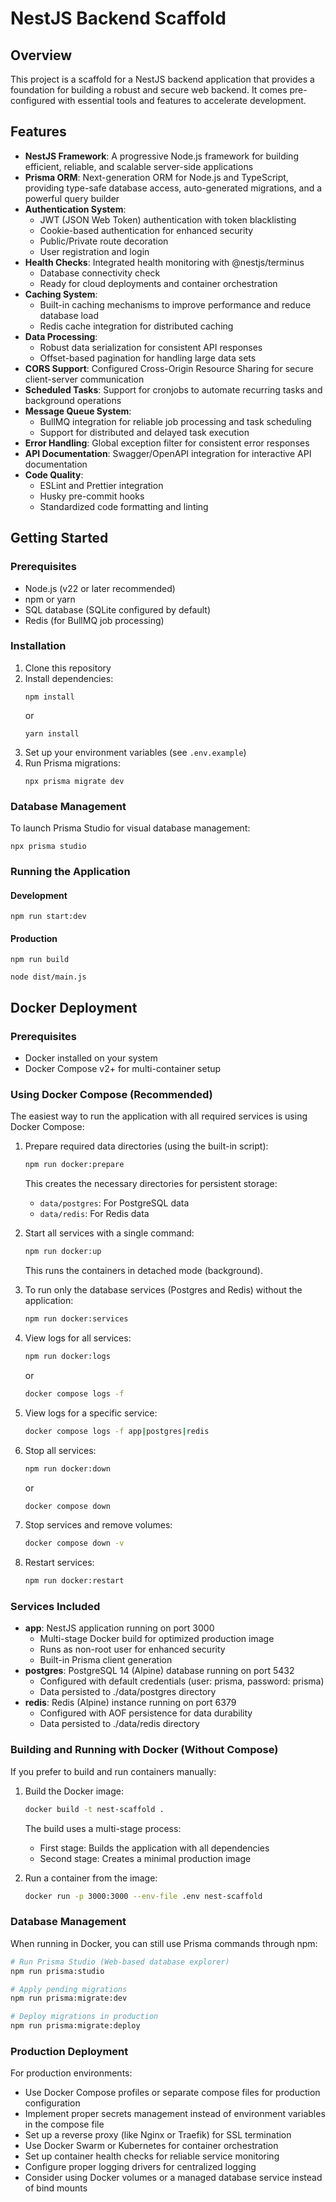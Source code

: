 # NestJS Backend Scaffold

## Overview

This project is a scaffold for a NestJS backend application that provides a foundation for building a robust and secure web backend. It comes pre-configured with essential tools and features to accelerate development.

## Features

- **NestJS Framework**: A progressive Node.js framework for building efficient, reliable, and scalable server-side applications
- **Prisma ORM**: Next-generation ORM for Node.js and TypeScript, providing type-safe database access, auto-generated migrations, and a powerful query builder
- **Authentication System**:
  - JWT (JSON Web Token) authentication with token blacklisting
  - Cookie-based authentication for enhanced security
  - Public/Private route decoration
  - User registration and login
- **Health Checks**: Integrated health monitoring with @nestjs/terminus
  - Database connectivity check
  - Ready for cloud deployments and container orchestration
- **Caching System**:
  - Built-in caching mechanisms to improve performance and reduce database load
  - Redis cache integration for distributed caching
- **Data Processing**:
  - Robust data serialization for consistent API responses
  - Offset-based pagination for handling large data sets
- **CORS Support**: Configured Cross-Origin Resource Sharing for secure client-server communication
- **Scheduled Tasks**: Support for cronjobs to automate recurring tasks and background operations
- **Message Queue System**:
  - BullMQ integration for reliable job processing and task scheduling
  - Support for distributed and delayed task execution
- **Error Handling**: Global exception filter for consistent error responses
- **API Documentation**: Swagger/OpenAPI integration for interactive API documentation
- **Code Quality**:
  - ESLint and Prettier integration
  - Husky pre-commit hooks
  - Standardized code formatting and linting

## Getting Started

### Prerequisites

- Node.js (v22 or later recommended)
- npm or yarn
- SQL database (SQLite configured by default)
- Redis (for BullMQ job processing)

### Installation

1. Clone this repository
2. Install dependencies:
   ```
   npm install
   ```
   or
   ```
   yarn install
   ```
3. Set up your environment variables (see `.env.example`)
4. Run Prisma migrations:
   ```
   npx prisma migrate dev
   ```

### Database Management

To launch Prisma Studio for visual database management:

```
npx prisma studio
```

### Running the Application

#### Development

```
npm run start:dev
```

#### Production

```
npm run build

node dist/main.js
```

## Docker Deployment

### Prerequisites

- Docker installed on your system
- Docker Compose v2+ for multi-container setup

### Using Docker Compose (Recommended)

The easiest way to run the application with all required services is using Docker Compose:

1. Prepare required data directories (using the built-in script):

   ```bash
   npm run docker:prepare
   ```

   This creates the necessary directories for persistent storage:

   - `data/postgres`: For PostgreSQL data
   - `data/redis`: For Redis data

2. Start all services with a single command:

   ```bash
   npm run docker:up
   ```

   This runs the containers in detached mode (background).

3. To run only the database services (Postgres and Redis) without the application:

   ```bash
   npm run docker:services
   ```

4. View logs for all services:

   ```bash
   npm run docker:logs
   ```

   or

   ```bash
   docker compose logs -f
   ```

5. View logs for a specific service:

   ```bash
   docker compose logs -f app|postgres|redis
   ```

6. Stop all services:

   ```bash
   npm run docker:down
   ```

   or

   ```bash
   docker compose down
   ```

7. Stop services and remove volumes:

   ```bash
   docker compose down -v
   ```

8. Restart services:
   ```bash
   npm run docker:restart
   ```

### Services Included

- **app**: NestJS application running on port 3000
  - Multi-stage Docker build for optimized production image
  - Runs as non-root user for enhanced security
  - Built-in Prisma client generation
- **postgres**: PostgreSQL 14 (Alpine) database running on port 5432
  - Configured with default credentials (user: prisma, password: prisma)
  - Data persisted to ./data/postgres directory
- **redis**: Redis (Alpine) instance running on port 6379
  - Configured with AOF persistence for data durability
  - Data persisted to ./data/redis directory

### Building and Running with Docker (Without Compose)

If you prefer to build and run containers manually:

1. Build the Docker image:

   ```bash
   docker build -t nest-scaffold .
   ```

   The build uses a multi-stage process:

   - First stage: Builds the application with all dependencies
   - Second stage: Creates a minimal production image

2. Run a container from the image:
   ```bash
   docker run -p 3000:3000 --env-file .env nest-scaffold
   ```

### Database Management

When running in Docker, you can still use Prisma commands through npm:

```bash
# Run Prisma Studio (Web-based database explorer)
npm run prisma:studio

# Apply pending migrations
npm run prisma:migrate:dev

# Deploy migrations in production
npm run prisma:migrate:deploy
```

### Production Deployment

For production environments:

- Use Docker Compose profiles or separate compose files for production configuration
- Implement proper secrets management instead of environment variables in the compose file
- Set up a reverse proxy (like Nginx or Traefik) for SSL termination
- Use Docker Swarm or Kubernetes for container orchestration
- Set up container health checks for reliable service monitoring
- Configure proper logging drivers for centralized logging
- Consider using Docker volumes or a managed database service instead of bind mounts
